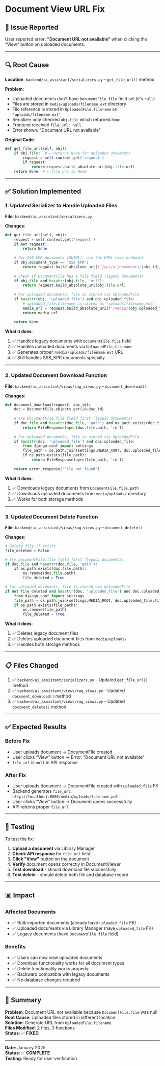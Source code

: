 # Document View URL Fix

## 🐛 Issue Reported

User reported error: **"Document URL not available"** when clicking the "View" button on uploaded documents.

---

## 🔍 Root Cause

**Location**: `backend/ai_assistant/serializers.py` - `get_file_url()` method

**Problem**: 
- Uploaded documents don't have `DocumentFile.file` field set (it's `null`)
- Files are stored in `media/uploads/filename.ext` directory
- File reference is stored in `UploadedFile.filename` as `'uploads/filename.ext'`
- Serializer only checked `obj.file` which returned `None`
- Frontend received `file_url: null`
- Error shown: "Document URL not available"

**Original Code**:
```python
def get_file_url(self, obj):
    if obj.file:  # ← Returns None for uploaded documents
        request = self.context.get('request')
        if request:
            return request.build_absolute_uri(obj.file.url)
    return None  # ← file_url is None
```

---

## ✅ Solution Implemented

### 1. Updated Serializer to Handle Uploaded Files

**File**: `backend/ai_assistant/serializers.py`

**Changes**:
```python
def get_file_url(self, obj):
    request = self.context.get('request')
    if not request:
        return None
    
    # For SSB_KPR documents (MHTML), use the HTML view endpoint
    if obj.document_type == 'SSB_KPR':
        return request.build_absolute_uri(f'/api/ai/documents/{obj.id}/html/')
    
    # Check if DocumentFile has a file field (legacy documents)
    if obj.file and hasattr(obj.file, 'url'):
        return request.build_absolute_uri(obj.file.url)
    
    # For uploaded documents, file is stored via UploadedFile
    if hasattr(obj, 'uploaded_file') and obj.uploaded_file:
        # uploaded_file.filename is stored as 'uploads/filename.ext'
        media_url = request.build_absolute_uri(f'/media/{obj.uploaded_file.filename}')
        return media_url
    
    return None
```

**What it does**:
1. ✅ Handles legacy documents with `DocumentFile.file` field
2. ✅ Handles uploaded documents via `UploadedFile.filename`
3. ✅ Generates proper `/media/uploads/filename.ext` URL
4. ✅ Still handles SSB_KPR documents specially

---

### 2. Updated Document Download Function

**File**: `backend/ai_assistant/views/rag_views.py` - `document_download()`

**Changes**:
```python
def document_download(request, doc_id):
    doc = DocumentFile.objects.get(id=doc_id)
    
    # Try DocumentFile.file field first (legacy documents)
    if doc.file and hasattr(doc.file, 'path') and os.path.exists(doc.file.path):
        return FileResponse(open(doc.file.path, 'rb'))
    
    # For uploaded documents, file is stored via UploadedFile
    if hasattr(doc, 'uploaded_file') and doc.uploaded_file:
        from django.conf import settings
        file_path = os.path.join(settings.MEDIA_ROOT, doc.uploaded_file.filename)
        if os.path.exists(file_path):
            return FileResponse(open(file_path, 'rb'))
    
    return error_response("File not found")
```

**What it does**:
1. ✅ Downloads legacy documents from `DocumentFile.file.path`
2. ✅ Downloads uploaded documents from `media/uploads/` directory
3. ✅ Works for both storage methods

---

### 3. Updated Document Delete Function

**File**: `backend/ai_assistant/views/rag_views.py` - `document_delete()`

**Changes**:
```python
# Delete file if exists
file_deleted = False

# Try DocumentFile.file field first (legacy documents)
if doc.file and hasattr(doc.file, 'path'):
    if os.path.exists(doc.file.path):
        os.remove(doc.file.path)
        file_deleted = True

# For uploaded documents, file is stored via UploadedFile
if not file_deleted and hasattr(doc, 'uploaded_file') and doc.uploaded_file:
    from django.conf import settings
    file_path = os.path.join(settings.MEDIA_ROOT, doc.uploaded_file.filename)
    if os.path.exists(file_path):
        os.remove(file_path)
        file_deleted = True
```

**What it does**:
1. ✅ Deletes legacy document files
2. ✅ Deletes uploaded document files from `media/uploads/`
3. ✅ Handles both storage methods

---

## 📋 Files Changed

1. ✅ `backend/ai_assistant/serializers.py` - Updated `get_file_url()` method
2. ✅ `backend/ai_assistant/views/rag_views.py` - Updated `document_download()` method
3. ✅ `backend/ai_assistant/views/rag_views.py` - Updated `document_delete()` method

---

## ✅ Expected Results

### Before Fix
- User uploads document → DocumentFile created
- User clicks "View" button → Error: "Document URL not available"
- `file_url` is `null` in API response

### After Fix
- User uploads document → DocumentFile created with `uploaded_file` FK
- Backend generates `file_url`: `http://localhost:8000/media/uploads/filename.pdf`
- User clicks "View" button → Document opens successfully
- API returns proper `file_url`

---

## 🧪 Testing

To test the fix:

1. **Upload a document** via Library Manager
2. **Check API response** for `file_url` field
3. **Click "View"** button on the document
4. **Verify** document opens correctly in DocumentViewer
5. **Test download** - should download file successfully
6. **Test delete** - should delete both file and database record

---

## 📊 Impact

### Affected Documents
- ✅ Bulk imported documents (already have `uploaded_file` FK)
- ✅ Uploaded documents via Library Manager (have `uploaded_file` FK)
- ✅ Legacy documents (have `DocumentFile.file` field)

### Benefits
- ✅ Users can now view uploaded documents
- ✅ Download functionality works for all document types
- ✅ Delete functionality works properly
- ✅ Backward compatible with legacy documents
- ✅ No database changes required

---

## 🎯 Summary

**Problem**: Document URL not available because `DocumentFile.file` was null  
**Root Cause**: Uploaded files stored in different location  
**Solution**: Generate URL from `UploadedFile.filename`  
**Files Modified**: 2 files, 3 functions  
**Status**: ✅ **FIXED**

---

**Date**: January 2025  
**Status**: ✅ **COMPLETE**  
**Testing**: Ready for user verification

